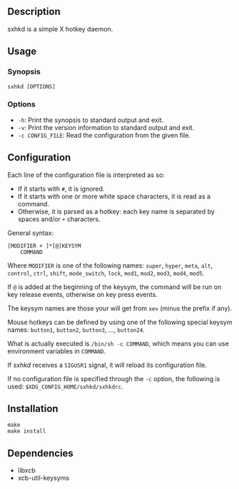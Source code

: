## Description

sxhkd is a simple X hotkey daemon.

## Usage

### Synopsis

    sxhkd [OPTIONS]

### Options

* `-h`: Print the synopsis to standard output and exit.
* `-v`: Print the version information to standard output and exit.
* `-c CONFIG_FILE`: Read the configuration from the given file.

## Configuration

Each line of the configuration file is interpreted as so:
- If it starts with `#`, it is ignored.
- If it starts with one or more white space characters, it is read as a command.
- Otherwise, it is parsed as a hotkey: each key name is separated by spaces and/or `+` characters.

General syntax:

    [MODIFIER + ]*[@]KEYSYM
        COMMAND

Where `MODIFIER` is one of the following names: `super`, `hyper`, `meta`, `alt`, `control`, `ctrl`, `shift`, `mode_switch`, `lock`, `mod1`, `mod2`, `mod3`, `mod4`, `mod5`.

If `@` is added at the beginning of the keysym, the command will be run on key release events, otherwise on key press events.

The keysym names are those your will get from `xev` (minus the prefix if any).

Mouse hotkeys can be defined by using one of the following special keysym names: `button1`, `button2`, `button3`, ..., `button24`.

What is actually executed is `/bin/sh -c COMMAND`, which means you can use environment variables in `COMMAND`.

If *sxhkd* receives a `SIGUSR1` signal, it will reload its configuration file.

If no configuration file is specified through the `-c` option, the following is used: `$XDG_CONFIG_HOME/sxhkd/sxhkdrc`.

## Installation

    make
    make install

## Dependencies

- libxcb
- xcb-util-keysyms
